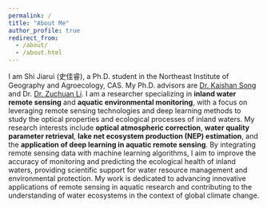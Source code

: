 ```yaml
---
permalink: /
title: "About Me"
author_profile: true
redirect_from: 
  - /about/
  - /about.html
---
```


I am Shi Jiarui (史佳睿), a  Ph.D. student in the Northeast Institute of Geography and Agroecology, CAS. My Ph.D. advisors are [Dr. Kaishan Song](https://people.ucas.ac.cn/~songkaishan) and Dr. [Dr. Zuchuan Li](https://scholars.duke.edu/person/zuchuan.li/research).  I am a researcher specializing in **inland water remote sensing** and **aquatic environmental monitoring**, with a focus on leveraging remote sensing technologies and deep learning methods to study the optical properties and ecological processes of inland waters. My research interests include **optical atmospheric correction**, **water quality parameter retrieval**, **lake net ecosystem production (NEP) estimation**, and the **application of deep learning in aquatic remote sensing**. By integrating remote sensing data with machine learning algorithms, I aim to improve the accuracy of monitoring and predicting the ecological health of inland waters, providing scientific support for water resource management and environmental protection. My work is dedicated to advancing innovative applications of remote sensing in aquatic research and contributing to the understanding of water ecosystems in the context of global climate change.



<script type='text/javascript' id='clustrmaps' src='//cdn.clustrmaps.com/map_v2.js?cl=21bc79&w=a&t=tt&d=ZmT6Lc3fmWZpuZyY0ukMPWo5izYUvVuHDbAJBbTj54c&co=2d78ad&cmo=d82dc9&cmn=ff5353&ct=ffffff'></script>
